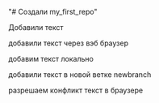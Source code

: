 "# Создали my_first_repo" 

Добавили текст

добавили текст через вэб браузер

добавим текст локально

добавили текст в новой ветке newbranch

разрешаем конфликт текст в браузере
